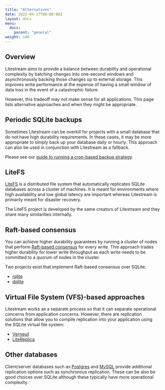 ```yaml
---
title: "Alternatives"
date: 2022-04-17T00:00:00Z
layout: docs
menu:
  docs:
    parent: "general"
weight: 140
---
```


## Overview

Litestream aims to provide a balance between durability and operational
complexity by batching changes into one-second windows and asynchronously
backing those changes up to external storage. This improves write performance
at the expense of having a small window of data loss in the event of a
catastrophic failure.

However, this tradeoff may not make sense for all applications. This page lists
alternative approaches and when they might be appropriate.


## Periodic SQLite backups

Sometimes Litestream can be overkill for projects with a small database that do
not have high durability requirements. In these cases, it may be more
appropriate to simply back up your database daily or hourly. This approach can
also be used in conjunction with Litestream as a fallback. 

Please see our [guide to running a cron-based backup strategy](/alternatives/cron).


## LiteFS

[LiteFS](https://github.com/superfly/litefs) is a distributed file system that
automatically replicates SQLite databases across a cluster of machines. It is
meant for environments where high availability and low global latency are
important whereas Litestream is primarily meant for disaster recovery.

The LiteFS project is developed by the same creators of Litestream and they
share many similarities internally.


## Raft-based consensus

You can achieve higher durability guarantees by running a cluster of nodes that
perform [Raft-based consensus](https://raft.github.io/) for every write. This
approach trades higher durability for lower write throughput as each write needs
to be committed to a quorum of nodes in the cluster.

Two projects exist that implement Raft-based consensus over SQLite:

- [rqlite](https://github.com/rqlite/rqlite)
- [dqlite](https://dqlite.io/)


## Virtual File System (VFS)-based approaches

Litestream works as a separate process so that it can separate operational
concerns from application concerns. However, there are replication solutions
that allow you to compile replication into your application using the SQLite
virtual file system:

- [Verneuil](https://github.com/backtrace-labs/verneuil)
- [LiteReplica](http://litereplica.io/)


## Other databases

Client/server databases such as [Postgres](https://www.postgresql.org/) and
[MySQL](https://www.mysql.com/) provide additional replication options such
as synchronous replication. These can be also be good choices over SQLite
although these typically have more operational complexity.


